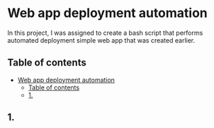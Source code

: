 # Web app deployment automation
In this project, I was assigned to create a bash script that performs automated deployment simple web app that was created earlier.

## Table of contents
- [Web app deployment automation](#web-app-deployment-automation)
  - [Table of contents](#table-of-contents)
  - [1.](#1)

## 1. 

